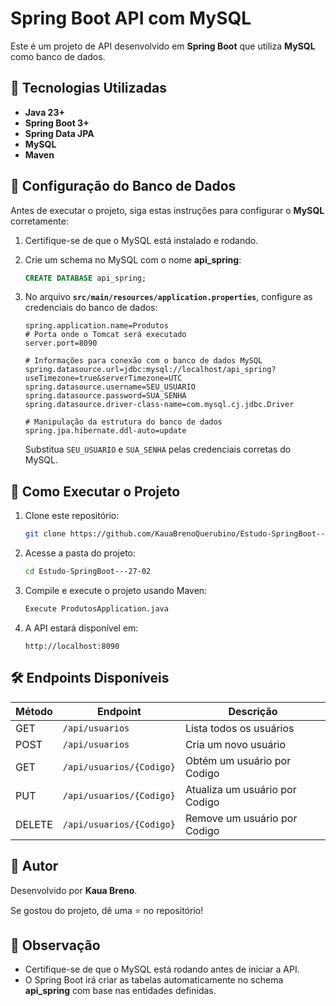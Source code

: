 # Spring Boot API com MySQL

Este é um projeto de API desenvolvido em **Spring Boot** que utiliza **MySQL** como banco de dados.

## 🚀 Tecnologias Utilizadas

- **Java 23+**
- **Spring Boot 3+**
- **Spring Data JPA**
- **MySQL**
- **Maven**

## 📌 Configuração do Banco de Dados

Antes de executar o projeto, siga estas instruções para configurar o **MySQL** corretamente:

1. Certifique-se de que o MySQL está instalado e rodando.
2. Crie um schema no MySQL com o nome **api_spring**:
   ```sql
   CREATE DATABASE api_spring;
   ```
3. No arquivo **`src/main/resources/application.properties`**, configure as credenciais do banco de dados:

   ```properties
   spring.application.name=Produtos
   # Porta onde o Tomcat será executado
   server.port=8090

   # Informações para conexão com o banco de dados MySQL
   spring.datasource.url=jdbc:mysql://localhost/api_spring?useTimezone=true&serverTimezone=UTC
   spring.datasource.username=SEU_USUARIO
   spring.datasource.password=SUA_SENHA
   spring.datasource.driver-class-name=com.mysql.cj.jdbc.Driver

   # Manipulação da estrutura do banco de dados
   spring.jpa.hibernate.ddl-auto=update
   ```

   Substitua `SEU_USUARIO` e `SUA_SENHA` pelas credenciais corretas do MySQL.

## 💪 Como Executar o Projeto

1. Clone este repositório:
   ```bash
   git clone https://github.com/KauaBrenoQuerubino/Estudo-SpringBoot---27-02
   ```
2. Acesse a pasta do projeto:
   ```bash
   cd Estudo-SpringBoot---27-02
   ```
3. Compile e execute o projeto usando Maven:
   ```bash
   Execute ProdutosApplication.java
   ```
4. A API estará disponível em:
   ```
   http://localhost:8090
   ```

## 🛠 Endpoints Disponíveis

| Método | Endpoint           | Descrição                     |
|--------|-------------------|------------------------------|
| GET    | `/api/usuarios`   | Lista todos os usuários      |
| POST   | `/api/usuarios`   | Cria um novo usuário        |
| GET    | `/api/usuarios/{Codigo}` | Obtém um usuário por Codigo   |
| PUT    | `/api/usuarios/{Codigo}` | Atualiza um usuário por Codigo |
| DELETE | `/api/usuarios/{Codigo}` | Remove um usuário por Codigo  |

## 📌 Autor

Desenvolvido por **Kaua Breno**.

Se gostou do projeto, dê uma ⭐ no repositório!

## 📢 Observação

- Certifique-se de que o MySQL está rodando antes de iniciar a API.
- O Spring Boot irá criar as tabelas automaticamente no schema **api_spring** com base nas entidades definidas.

